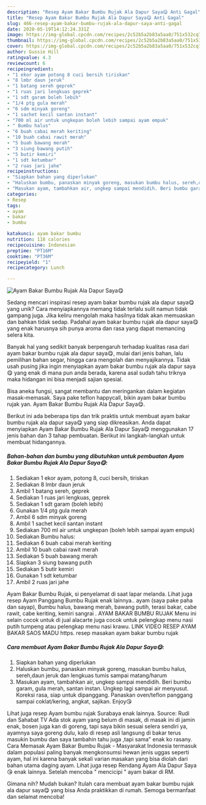 ```yaml
---
description: "Resep Ayam Bakar Bumbu Rujak Ala Dapur Saya😋 Anti Gagal"
title: "Resep Ayam Bakar Bumbu Rujak Ala Dapur Saya😋 Anti Gagal"
slug: 466-resep-ayam-bakar-bumbu-rujak-ala-dapur-saya-anti-gagal
date: 2020-05-19T14:12:24.331Z
image: https://img-global.cpcdn.com/recipes/2c52b5a2b83a5aa0/751x532cq70/ayam-bakar-bumbu-rujak-ala-dapur-saya😋-foto-resep-utama.jpg
thumbnail: https://img-global.cpcdn.com/recipes/2c52b5a2b83a5aa0/751x532cq70/ayam-bakar-bumbu-rujak-ala-dapur-saya😋-foto-resep-utama.jpg
cover: https://img-global.cpcdn.com/recipes/2c52b5a2b83a5aa0/751x532cq70/ayam-bakar-bumbu-rujak-ala-dapur-saya😋-foto-resep-utama.jpg
author: Gussie Hill
ratingvalue: 4.3
reviewcount: 6
recipeingredient:
- "1 ekor ayam potong 8 cuci bersih tiriskan"
- "8 lmbr daun jeruk"
- "1 batang sereh geprek"
- "1 ruas jari lengkuas geprek"
- "1 sdt garam boleh lebih"
- "1/4 ptg gula merah"
- "6 sdm minyak goreng"
- "1 sachet kecil santan instant"
- "700 ml air untuk ungkepan boleh lebih sampai ayam empuk"
- " Bumbu halus"
- "6 buah cabai merah keriting"
- "10 buah cabai rawit merah"
- "5 buah bawang merah"
- "3 siung bawang putih"
- "5 butir kemiri"
- "1 sdt ketumbar"
- "2 ruas jari jahe"
recipeinstructions:
- "Siapkan bahan yang diperlukan"
- "Haluskan bumbu, panaskan minyak goreng, masukan bumbu halus, sereh,daun jeruk dan lengkuas tumis sampai matang/harum"
- "Masukan ayam, tambahkan air, ungkep sampai mendidih. Beri bumbu garam, gula merah, santan instan. Ungkep lagi sampai air menyusut. Koreksi rasa, siap untuk dipanggang. Panaskan oven/teflon panggang sampai coklat/kering, angkat, sajikan. Enjoy😘"
categories:
- Resep
tags:
- ayam
- bakar
- bumbu

katakunci: ayam bakar bumbu 
nutrition: 118 calories
recipecuisine: Indonesian
preptime: "PT16M"
cooktime: "PT36M"
recipeyield: "1"
recipecategory: Lunch

---
```



![Ayam Bakar Bumbu Rujak Ala Dapur Saya😋](https://img-global.cpcdn.com/recipes/2c52b5a2b83a5aa0/751x532cq70/ayam-bakar-bumbu-rujak-ala-dapur-saya😋-foto-resep-utama.jpg)

Sedang mencari inspirasi resep ayam bakar bumbu rujak ala dapur saya😋 yang unik? Cara menyiapkannya memang tidak terlalu sulit namun tidak gampang juga. Jika keliru mengolah maka hasilnya tidak akan memuaskan dan bahkan tidak sedap. Padahal ayam bakar bumbu rujak ala dapur saya😋 yang enak harusnya sih punya aroma dan rasa yang dapat memancing selera kita.

Banyak hal yang sedikit banyak berpengaruh terhadap kualitas rasa dari ayam bakar bumbu rujak ala dapur saya😋, mulai dari jenis bahan, lalu pemilihan bahan segar, hingga cara mengolah dan menyajikannya. Tidak usah pusing jika ingin menyiapkan ayam bakar bumbu rujak ala dapur saya😋 yang enak di mana pun anda berada, karena asal sudah tahu triknya maka hidangan ini bisa menjadi sajian spesial.

Bisa aneka fungsi, sangat membantu dan meringankan dalam kegiatan masak-memasak. Saya pake teflon happycall, bikin ayam bakar bumbu rujak yan. Ayam Bakar Bumbu Rujak Ala Dapur Saya😋.


Berikut ini ada beberapa tips dan trik praktis untuk membuat ayam bakar bumbu rujak ala dapur saya😋 yang siap dikreasikan. Anda dapat menyiapkan Ayam Bakar Bumbu Rujak Ala Dapur Saya😋 menggunakan 17 jenis bahan dan 3 tahap pembuatan. Berikut ini langkah-langkah untuk membuat hidangannya.

<!--inarticleads1-->

##### Bahan-bahan dan bumbu yang dibutuhkan untuk pembuatan Ayam Bakar Bumbu Rujak Ala Dapur Saya😋:

1. Sediakan 1 ekor ayam, potong 8, cuci bersih, tiriskan
1. Sediakan 8 lmbr daun jeruk
1. Ambil 1 batang sereh, geprek
1. Sediakan 1 ruas jari lengkuas, geprek
1. Sediakan 1 sdt garam (boleh lebih)
1. Gunakan 1/4 ptg gula merah
1. Ambil 6 sdm minyak goreng
1. Ambil 1 sachet kecil santan instant
1. Sediakan 700 ml air untuk ungkepan (boleh lebih sampai ayam empuk)
1. Sediakan  Bumbu halus:
1. Sediakan 6 buah cabai merah keriting
1. Ambil 10 buah cabai rawit merah
1. Sediakan 5 buah bawang merah
1. Siapkan 3 siung bawang putih
1. Sediakan 5 butir kemiri
1. Gunakan 1 sdt ketumbar
1. Ambil 2 ruas jari jahe


Ayam Bakar Bumbu Rujak, si penyelamat di saat lapar melanda. Lihat juga resep Ayam Panggang Bumbu Rujak enak lainnya.. ayam (saya pake paha dan sayap), Bumbu halus, bawang merah, bawang putih, terasi bakar, cabe rawit, cabe keriting, kemiri sangrai . AYAM BAKAR BUMBU RUJAK Menu ini selain cocok untuk di jual alacarte juga cocok untuk pelengkap menu nasi putih tumpeng atau pelengkap menu nasi krawu. LINK VIDEO RESEP AYAM BAKAR SAOS MADU https. resep masakan ayam bakar bumbu rujak 

<!--inarticleads2-->

##### Cara membuat Ayam Bakar Bumbu Rujak Ala Dapur Saya😋:

1. Siapkan bahan yang diperlukan
1. Haluskan bumbu, panaskan minyak goreng, masukan bumbu halus, sereh,daun jeruk dan lengkuas tumis sampai matang/harum
1. Masukan ayam, tambahkan air, ungkep sampai mendidih. Beri bumbu garam, gula merah, santan instan. Ungkep lagi sampai air menyusut. Koreksi rasa, siap untuk dipanggang. Panaskan oven/teflon panggang sampai coklat/kering, angkat, sajikan. Enjoy😘


Lihat juga resep Ayam bumbu rujak Surabaya enak lainnya. Source: Rudi dan Sahabat TV Ada stok ayam yang belum di masak, di masak ini di jamin enak, bosen juga kan di goreng, tapi saya bikin sesuai selera sendiri ya, ayamnya saya goreng dulu, kalo di resep asli langsung di bakar terus masukin bumbu dan saya tambahin tahu juga ,tapi sama&#34; enak ko rasany. Cara Memasak Ayam Bakar Bumbu Rujak - Masyarakat Indonesia termasuk dalam populasi paling banyak mengkonsumsi hewan jenis uggas seperti ayam, hal ini karena banyak sekali varian masakan yang bisa diolah dari bahan utama daging ayam. Lihat juga resep Rendang Ayam Ala Dapur Saya 😘 enak lainnya. Setelah mencoba &#34; mencicipi &#34; ayam bakar di RM. 

Gimana nih? Mudah bukan? Itulah cara membuat ayam bakar bumbu rujak ala dapur saya😋 yang bisa Anda praktikkan di rumah. Semoga bermanfaat dan selamat mencoba!
